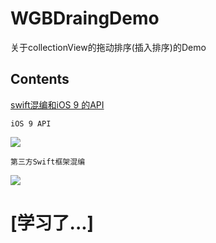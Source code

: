 # WGBDraingDemo
关于collectionView的拖动排序(插入排序)的Demo



## Contents

[swift混编和iOS 9 的API](#swift)

~~~objc
iOS 9 API
~~~
![](www.)

~~~objc
第三方Swift框架混编
~~~

![](www.)
# <a id="swift"></a>[学习了...]


